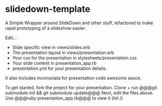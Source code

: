 # slidedown-template #

A Simple Wrapper around SlideDown and other stuff, refactored to
make rapid prototyping of a slideshow easier.

Edit...

- Slide specific view in views/slides.erb
- The presentation layout in views/presentation.erb
- Your css for the presentation in stylesheets/presentation.css
- Your slide content in presentation\_app.rb
- presentation.yml for your presentation details. 

It also includes inconsolata for presentation code awesome sauce.

To get started, fork the project for your presentation.
Clone + run @@@git submodule init && git submodule update@@@
Next, edit the files above.
Use @@@ruby presentation_app.rb@@@ to view it (hit /)